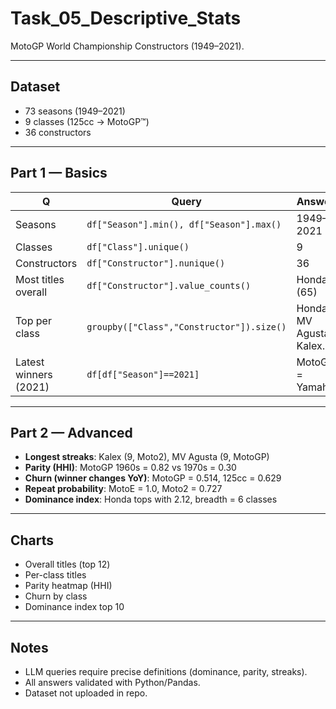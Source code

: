 
# Task_05_Descriptive_Stats

MotoGP World Championship Constructors (1949–2021).  

---

## Dataset
- 73 seasons (1949–2021)  
- 9 classes (125cc → MotoGP™)  
- 36 constructors  

---

## Part 1 — Basics

| Q | Query | Answer |
|---|-------|--------|
| Seasons | `df["Season"].min(), df["Season"].max()` | 1949–2021 |
| Classes | `df["Class"].unique()` | 9 |
| Constructors | `df["Constructor"].nunique()` | 36 |
| Most titles overall | `df["Constructor"].value_counts()` | Honda (65) |
| Top per class | `groupby(["Class","Constructor"]).size()` | Honda, MV Agusta, Kalex… |
| Latest winners (2021) | `df[df["Season"]==2021]` | MotoGP = Yamaha |

---

## Part 2 — Advanced

- **Longest streaks**: Kalex (9, Moto2), MV Agusta (9, MotoGP)  
- **Parity (HHI)**: MotoGP 1960s = 0.82 vs 1970s = 0.30  
- **Churn (winner changes YoY)**: MotoGP = 0.514, 125cc = 0.629  
- **Repeat probability**: MotoE = 1.0, Moto2 = 0.727  
- **Dominance index**: Honda tops with 2.12, breadth = 6 classes  

---

## Charts
- Overall titles (top 12)  
- Per-class titles  
- Parity heatmap (HHI)  
- Churn by class  
- Dominance index top 10  

---

## Notes
- LLM queries require precise definitions (dominance, parity, streaks).  
- All answers validated with Python/Pandas.  
- Dataset not uploaded in repo.
